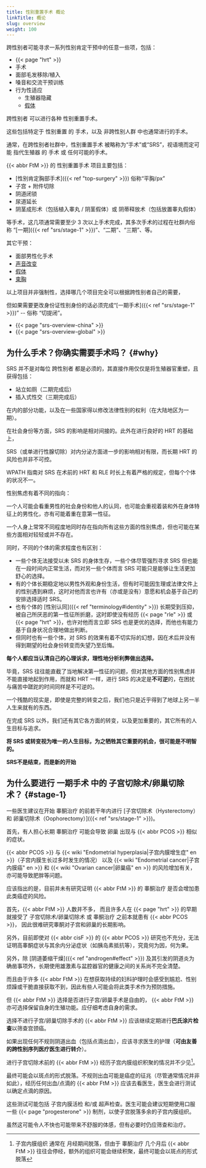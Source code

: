 ```yaml
---
title: 性别重置手术 概论
linkTitle: 概论
slug: overview
weight: 100
---
```


跨性别者可能寻求一系列性别肯定干预中的任意一些项，包括：

- {{< page "hrt" >}}
- 手术
- 面部毛发移除/植入
- 嗓音和交流干预训练
- 行为性适应
  - 生殖器隐藏
  - [假体](https://rle.wiki/fashion/ftm/packer/)

跨性别者 可以进行各种 性别重置手术。

这些包括特定于 性别重置 的 手术，以及 非跨性别人群 中也通常进行的手术。

通常，在跨性别者社群中，性别重置手术 被略称为“手术”或“SRS”，视语境而定可能 指代生殖器 的 手术 或 任何可能的手术。

{{< abbr FtM >}} 的 性别重置手术 项目主要包括：

- [性别肯定胸部手术]({{< ref "top-surgery" >}}) 俗称“平胸/px”
- 子宫 + 附件切除
- 阴道闭锁
- 尿道延长
- 阴茎成形术（包括植入睾丸 / 阴茎假体）或 阴蒂释放术（包括放置睾丸假体）

等手术，这几项通常需要至少 3 次以上手术完成，其多次手术的过程在社群内俗称 “[一期]({{< ref "srs/stage-1" >}})”、“二期”、“三期”、等。

其它干预：

- 面部男性化手术
- [声音改变](https://rle.wiki/fashion/ftm/vocal-training)
- [假体](https://rle.wiki/fashion/ftm/packer/)
- [束胸](https://rle.wiki/fashion/ftm/corset/)

以上项目并非强制性，选择哪几个项目完全可以根据跨性别者自己的需要，

但如果需要更改身份证性别身份的话必须完成“[一期手术]({{< ref "srs/stage-1" >}})” -- 俗称 “切提闭”。

- {{< page "srs-overview-china" >}}
- {{< page "srs-overview-global" >}}

## 为什么手术？你确实需要手术吗？ {#why}

SRS 并不是对每位 跨性别者 都是必须的，其直接作用仅仅是将生殖器官重塑，且获得包括：

- 站立如厕（二期完成后）
- 插入式性交（三期完成后）

在内的部分功能，以及在一些国家得以修改法律性别的权利（在大陆地区为一期）。

在社会身份等方面，SRS 的影响是相对间接的。此外在进行良好的 HRT 的基础上，

SRS（或单进行性腺切除）对内分泌方面进一步的影响相对有限，而长期 HRT 的风险也并非不可控。

WPATH 指南对 SRS 在术前的 HRT 和 RLE 时长上有着严格的规定，但每个个体的状况不一。

性别焦虑有着不同的指向：

一个人可能会看重男性的社会身份和他人的认同，也可能会重视着装和外在身体特征上的男性化，亦有可能着重在意第一性征。

一个人身上常常不同程度地同时存在指向所有这些方面的性别焦虑，但也可能在某些方面相对较轻或并不存在。

同时，不同的个体的需求程度也有区别：

- 一些个体无法接受以未 SRS 的身体生存，一些个体尽管强烈寻求 SRS 但也能在一段时间内正常生活，而对另一些个体而言 SRS 可能只是能够让生活更加舒心的选择。
- 有的个体长期稳定地以男性外观和身份生活，但有时可能因生理或法律文件上的性别遇到麻烦，这时对他而言也许有（亦或是没有）意愿和机会基于自己的安排选择适时 SRS。
- 也有个体的 [性别认同]({{< ref "terminology#identity" >}}) 长期受到压抑，被自己所厌恶的第一性征所折磨，这时即使没有经历 {{< page "rle" >}} 或 {{< page "hrt" >}}，也许对他而言立即 SRS 也是更优的选择，而他也有能力基于自身状况合理地做出判断。
- 但同时也有一些个体，对 SRS 的效果有着不切实际的幻想，因在术后并没有得到期望的社会身份转变而失望乃至后悔。

**每个人都应当认清自己的心理诉求，理性地分析利弊做出选择。**

毕竟，SRS 往往能直截了当地解决第一性征的问题，但对其他方面的性别焦虑并不能直接地起到作用，而就和 HRT 一样，进行 SRS 的决定是**不可逆**的，在困扰与痛苦中蹉跎的时间同样是不可逆的。

一个残酷的现实是，即使是完整的转变之后，我们也只是近乎得到了地球上另一半人生来就有的东西。

在完成 SRS 以外，我们还有其它各方面的转变，以及更加重要的，其它所有的人生目标与追求。

**将 SRS 或转变视为唯一的人生目标，为之牺牲其它重要的机会，很可能是不明智的。**

**SRS不是结束，而是新的开始**

## 为什么要进行 一期手术 中的 子宫切除术/卵巢切除术？ {#stage-1}

一些医生建议在开始 睾酮治疗 的前若干年内进行 [子宫切除术（Hysterectomy） 和 卵巢切除术（Oophorectomy）]({{< ref "srs/stage-1" >}})。

首先，有人担心长期 睾酮治疗 可能会导致 卵巢 出现与 {{< abbr PCOS >}} 相似的症状。

{{< abbr PCOS >}}
与 {{< wiki "Endometrial hyperplasia|子宫内膜增生症" en >}}（子宫内膜生长过多时发生的情况）
以及 {{< wiki "Endometrial cancer|子宫内膜癌" en >}}
和 {{< wiki "Ovarian cancer|卵巢癌" en >}}
的风险增加有关，亦可能导致肥胖等问题。

应该指出的是，目前并未有研究证明 {{< abbr FtM >}} 的 睾酮治疗 是否会增加患此类癌症的风险。

首先，{{< abbr FtM >}} 人数并不多，
而且许多人在 {{< page "hrt" >}}
的早期就接受了 子宫切除术/卵巢切除术
或 睾酮治疗 之前本就患有 {{< abbr PCOS >}}，
因此很难研究睾酮对子宫和卵巢的长期影响。

另外，目前即使对 {{< abbr cisF >}} 的 {{< abbr PCOS >}} 研究也不充分，无法证明高睾酮症状与其余内分泌症状（如胰岛素抵抗等），究竟何为因，何为果。

另外，除 [阴道萎缩干燥]({{< ref "androgen#effect" >}}) 及其引发的阴道炎为确凿事项外，长期使用雄激素与盆腔器官的健康之间的关系尚不完全清楚。

而且由于许多 {{< abbr FtM >}} 在想获取持续的妇科护理时会感受到尴尬、性别烦躁或干脆直接获取不到，因此有些人可能会将此类手术作为预防措施。

但 {{< abbr FtM >}} 选择是否进行子宫/卵巢手术是自由的， {{< abbr FtM >}} 亦可选择保留自身的生殖功能。应仔细考虑自身的需求。

选择不进行子宫/卵巢切除手术的 {{< abbr FtM >}} 应该继续定期进行**巴氏涂片检查**以筛查宫颈癌。

如果出现任何不规则阴道出血（包括点滴出血），应该寻求医生的护理（**可由友善的跨性别序列医疗医生进行转介**）。

进行子宫切除术前的 {{< abbr FtM >}} 经历子宫内膜组织积聚的情况并不少见[^1]。

[^1]: 子宫内膜组织 通常在 月经期间脱落，但由于 睾酮治疗 几个月后 {{< abbr FtM >}} 往往会停经，额外的组织可能会继续积聚，最终可能会以斑点的形式脱落

最终可能会以斑点的形式脱落。不规则出血可能是癌症的征兆（尽管通常情况并非如此），经历任何出血/点滴的 {{< abbr FtM >}} 应该去看医生，医生会进行测试以确定点滴的原因。

这些测试可能包括 子宫内膜活检 和/或 超声检查。医生可能会建议短期使用口服一些 {{< page "progesterone" >}} 制剂，以使子宫脱落多余的子宫内膜组织。

虽然这可能令人不快也可能带来不舒服的体感，但有必要时仍应筛查和治疗。
